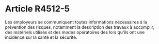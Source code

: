 # Article R4512-5

  
Les employeurs se communiquent toutes informations nécessaires à la prévention des risques, notamment la description des travaux à accomplir, des matériels utilisés et des modes opératoires dès lors qu'ils ont une incidence sur la santé et la sécurité.